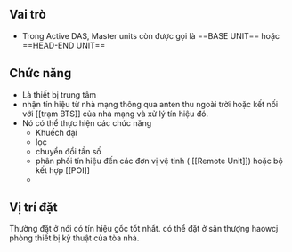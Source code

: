 
## Vai trò
- Trong Active DAS, Master units còn được gọi là ==BASE UNIT== hoặc ==HEAD-END UNIT==
## Chức năng
- Là thiết bị trung tâm
- nhận tín hiệu từ nhà mạng thông qua anten thu ngoài trời hoặc kết nối với [[trạm BTS]] của nhà mạng và xử lý tín hiệu đó.
- Nó có thể thực hiện các chức năng
	- Khuếch đại 
	- lọc
	- chuyển đổi tần số
	- phân phối tín hiệu đến các đơn vị vệ tinh ( [[Remote Unit]])  hoặc bộ kết hợp [[POI]]
	- 
## Vị trí đặt

Thường đặt ở nới có tín hiệu gốc tốt nhất. có thể đặt ở sân thượng haowcj phòng thiết bị kỹ thuật của tòa nhà.
